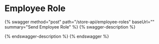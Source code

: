 # Employee Role

{% swagger method="post" path="/store-api/employee-roles" baseUrl="" summary="Send Employee Role" %}
{% swagger-description %}

{% endswagger-description %}
{% endswagger %}
